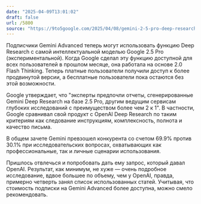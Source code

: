 ```yaml
---
date: "2025-04-09T13:01:02"
draft: false
url: /5800
source: "https://9to5google.com/2025/04/08/gemini-2-5-pro-deep-research/"
---
```


Подписчики Gemini Advanced теперь могут использовать функцию Deep Research с самой интеллектуальной моделью Google 2.5 Pro (экспериментальной). Когда Google сделал эту функцию доступной для всех пользователей в прошлом месяце, она работала на основе 2.0 Flash Thinking. Теперь платные пользователи получили доступ к более продвинутой версии, а бесплатные пользователи пока остаются без этой возможности.

Google утверждает, что "эксперты предпочли отчеты, сгенерированные Gemini Deep Research на базе 2.5 Pro, другим ведущим сервисам глубоких исследований с преимуществом более чем 2 к 1". В частности, Google сравнивал свой продукт с OpenAI Deep Research по таким критериям как следование инструкциям, комплексность, полнота и качество письма.

В общем зачете Gemini превзошел конкурента со счетом 69.9% против 30.1% при исследовательских вопросах, охватывающих как профессиональные, так и личные сценарии использования.

Пришлось отвлечься и попробовать дать ему запрос, который давал OpenAI. Результат, как минимум, не хуже — очень подробное исследование, вдвое большее по объему, чем у OpenAI, правда, примерно четверть занял список использованных статей. Учитывая, что стоимость подписки на Gemini Advanced более доступна, можно смело рекомендовать.